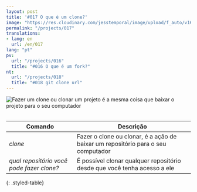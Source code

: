 ```yaml
---
layout: post
title: '#017 O que é um clone?'
image: "https://res.cloudinary.com/jesstemporal/image/upload/f_auto/v1642878673/gitfichas/pt/017/thumbnail_p4zkkf.jpg"
permalink: "/projects/017"
translations:
- lang: en
  url: /en/017
lang: "pt"
pv:
  url: "/projects/016"
  title: "#016 O que é um fork?"
nt:
  url: "/projects/018"
  title: "#018 git clone url"
---
```


<img alt="Fazer um clone ou clonar um projeto é a mesma coisa que baixar o projeto para o seu computador" src="https://res.cloudinary.com/jesstemporal/image/upload/v1642878673/gitfichas/pt/017/full_xokldp.jpg"><br><br>

| Comando | Descrição |
|---------|-------------|
| _clone_ | Fazer o clone ou clonar, é a ação de baixar um repositório para o seu computador |
| _qual repositório você pode fazer clone?_ | É possível clonar qualquer repositório desde que você tenha acesso a ele |
{: .styled-table}
